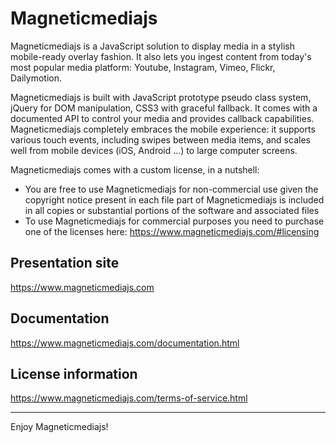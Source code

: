 Magneticmediajs
===============
Magneticmediajs is a JavaScript solution to display media in a stylish mobile-ready overlay fashion. It also lets you ingest content from today's most popular media platform: Youtube, Instagram, Vimeo, Flickr, Dailymotion.

Magneticmediajs is built with JavaScript prototype pseudo class system, jQuery for DOM manipulation, CSS3 with graceful fallback. It comes with a documented API to control your media and provides callback capabilities. 
Magneticmediajs completely embraces the mobile experience: it supports various touch events, including swipes between media items, and scales well from mobile devices (iOS, Android ...) to large computer screens.

Magneticmediajs comes with a custom license, in a nutshell:
- You are free to use Magneticmediajs for non-commercial use given the copyright notice present in each file part of Magneticmediajs is included in all copies or substantial portions of the software and associated files
- To use Magneticmediajs for commercial purposes you need to purchase one of the licenses here: https://www.magneticmediajs.com/#licensing

Presentation site
-------------
https://www.magneticmediajs.com

Documentation
-------------
https://www.magneticmediajs.com/documentation.html

License information
-------------
https://www.magneticmediajs.com/terms-of-service.html

----------------------------------
Enjoy Magneticmediajs! 



